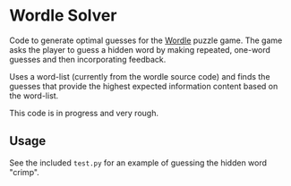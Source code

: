 # Wordle Solver

Code to generate optimal guesses for the [Wordle](https://www.powerlanguage.co.uk/wordle/) puzzle game.
The game asks the player to guess a hidden word by making repeated, one-word guesses and then incorporating feedback.

Uses a word-list (currently from the wordle source code) and finds the guesses that provide the highest expected information content based on the word-list.

This code is in progress and very rough.

## Usage
See the included `test.py` for an example of guessing the hidden word "crimp".
